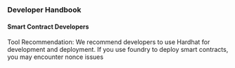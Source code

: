 ### Developer Handbook

#### Smart Contract Developers

Tool Recommendation: We recommend developers to use Hardhat for development and deployment. If you use foundry to deploy smart contracts, you may encounter nonce issues